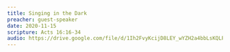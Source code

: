```yaml
---
title: Singing in the Dark
preacher: guest-speaker
date: 2020-11-15
scripture: Acts 16:16-34
audio: https://drive.google.com/file/d/1Ih2FvyKcijD8LEY_wYZH2a4bbLsKQLPm/view
---
```

